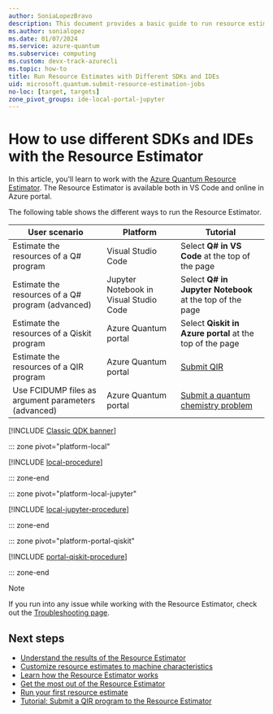 ```yaml
---
author: SoniaLopezBravo
description: This document provides a basic guide to run resource estimates both locally and online using different SDKs and IDEs.
ms.author: sonialopez
ms.date: 01/07/2024
ms.service: azure-quantum
ms.subservice: computing
ms.custom: devx-track-azurecli
ms.topic: how-to
title: Run Resource Estimates with Different SDKs and IDEs
uid: microsoft.quantum.submit-resource-estimation-jobs
no-loc: [target, targets]
zone_pivot_groups: ide-local-portal-jupyter
---
```


# How to use different SDKs and IDEs with the Resource Estimator

In this article, you'll learn to work with the [Azure Quantum Resource Estimator](xref:microsoft.quantum.overview.intro-resource-estimator). The Resource Estimator is available both in VS Code and online in Azure portal.

The following table shows the different ways to run the Resource Estimator.

|User scenario|Platform| Tutorial|
|---|---|---|
|Estimate the resources of a Q# program|Visual Studio Code| Select **Q# in VS Code** at the top of the page|
|Estimate the resources of a Q# program (advanced)|Jupyter Notebook in Visual Studio Code| Select **Q# in Jupyter Notebook** at the top of the page|
|Estimate the resources of a Qiskit program|Azure Quantum portal|Select **Qiskit in Azure portal** at the top of the page|
|Estimate the resources of a QIR program|Azure Quantum portal| [Submit QIR](xref:microsoft.quantum.tutorial.resource-estimator.qir)|
|Use FCIDUMP files as argument parameters (advanced)| Azure Quantum portal| [Submit a quantum chemistry problem](xref:microsoft.quantum.tutorial.resource-estimator.chemistry)|

[!INCLUDE [Classic QDK banner](includes/classic-qdk-deprecation.md)]

::: zone pivot="platform-local"

[!INCLUDE [local-procedure](includes/how-to-submit-resources-estimation-include-qsharp-local.md)]

::: zone-end

::: zone pivot="platform-local-jupyter"

[!INCLUDE [local-jupyter-procedure](includes/how-to-submit-resources-estimation-include-jupyter-local.md)]

::: zone-end

::: zone pivot="platform-portal-qiskit"

[!INCLUDE [portal-qiskit-procedure](includes/how-to-submit-resources-estimation-include-qiskit.md)]

::: zone-end


> [!NOTE]
> If you run into any issue while working with the Resource Estimator, check out the [Troubleshooting page](xref:microsoft.quantum.azure.common-issues#azure-quantum-resource-estimator).

## Next steps

- [Understand the results of the Resource Estimator](xref:microsoft.quantum.overview.resources-estimator-output.data)
- [Customize resource estimates to machine characteristics](xref:microsoft.quantum.overview.resources-estimator)
- [Learn how the Resource Estimator works](xref:microsoft.quantum.learn-how-resource-estimator-works)
- [Get the most out of the Resource Estimator](xref:microsoft.quantum.work-with-resource-estimator)
- [Run your first resource estimate](xref:microsoft.quantum.quickstarts.computing.resources-estimator)
- [Tutorial: Submit a QIR program to the Resource Estimator](xref:microsoft.quantum.tutorial.resource-estimator.qir)